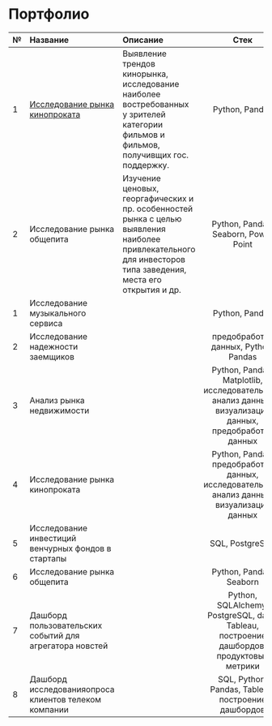 # Портфолио



| № | Название | Описание  | Стек  | 
|---|:---|:---|:---:|
| 1 | [Исследование рынка кинопроката](https://github.com/natkol1/Portfolio/blob/51e6366c36a1d9d6d86eb6935382504d6c3e430d/Project%201/Movie_industry_study.ipynb) | Выявление трендов кинорынка, исследование наиболее востребованных у зрителей категории фильмов и фильмов, получивщих гос. поддержку.  | Python, Pandas |   
| 2 | Исследование рынка общепита | Изучение ценовых, георгафических и пр. особенностей рынка с целью выявления наиболее привлекательного для инвесторов типа заведения, места его открытия и др.  | Python, Pandas, Seaborn, Power Point  | 
| 1 | Исследование музыкального сервиса  |   | Python, Pandas  |   
| 2 | Исследование надежности заемщиков  |   |  предобработка данных, Python, Pandas |  
| 3 | Анализ рынка недвижимости  |   |  Python, Pandas, Matplotlib, исследовательский анализ данных, визуализация данных, предобработка данных |   
| 4 | Исследование рынка кинопроката  |   | Python, Pandas, предобработка данных, исследовательский анализ данных, визуализация данных  |   
| 5 | Исследование инвестиций венчурных фондов в стартапы  |   |  SQL, PostgreSQL |  
| 6 | Исследование рынка общепита |   | Python, Pandas, Seaborn  |   
| 7 | Дашборд пользовательских событий для агрегатора новстей  |   | Python, SQLAlchemy, PostgreSQL, dash, Tableau, построение дашбордов, продуктовые метрики  |  
| 8 | Дашборд исследованияопроса клиентов телеком компании |   |  SQL, Python, Pandas, Tableau, построение дашбордов |   
